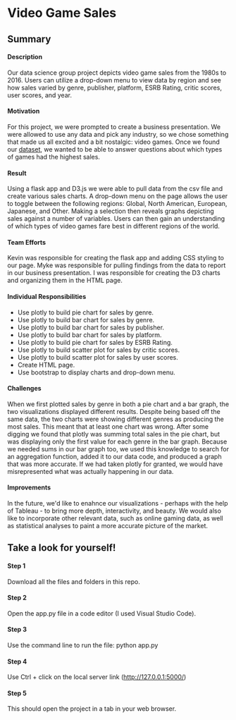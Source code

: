 # Video Game Sales

## Summary

#### Description
Our data science group project depicts video game sales from the 1980s to 2016. Users can utilize a drop-down menu to view data by region and see how sales varied by genre, publisher, platform, ESRB Rating, critic scores, user scores, and year.

#### Motivation
For this project, we were prompted to create a business presentation. We were allowed to use any data and pick any industry, so we chose something that made us all excited and a bit nostalgic: video games. Once we found our [dataset](https://www.kaggle.com/rush4ratio/video-game-sales-with-ratings), we wanted to be able to answer questions about which types of games had the highest sales.

#### Result
Using a flask app and D3.js we were able to pull data from the csv file and create various sales charts. A drop-down menu on the page allows the user to toggle between the following regions: Global, North American, European, Japanese, and Other. Making a selection then reveals graphs depicting sales against a number of variables. Users can then gain an understanding of which types of video games fare best in different regions of the world.

#### Team Efforts
Kevin was responsible for creating the flask app and adding CSS styling to our page. Myke was responsible for pulling findings from the data to report in our business presentation. I was responsible for creating the D3 charts and organizing them in the HTML page. 

#### Individual Responsibilities
* Use plotly to build pie chart for sales by genre.
* Use plotly to build bar chart for sales by genre.
* Use plotly to build bar chart for sales by publisher.
* Use plotly to build bar chart for sales by platform.
* Use plotly to build pie chart for sales by ESRB Rating.
* Use plotly to build scatter plot for sales by critic scores.
* Use plotly to build scatter plot for sales by user scores.
* Create HTML page. 
* Use bootstrap to display charts and drop-down menu.

#### Challenges
When we first plotted sales by genre in both a pie chart and a bar graph, the two visualizations displayed different results. Despite being based off the same data, the two charts were showing different genres as producing the most sales. This meant that at least one chart was wrong. After some digging we found that plotly was summing total sales in the pie chart, but was displaying only the first value for each genre in the bar graph. Because we needed sums in our bar graph too, we used this knowledge to search for an aggregation function, added it to our data code, and produced a graph that was more accurate. If we had taken plotly for granted, we would have misrepresented what was actually happening in our data.

#### Improvements
In the future, we'd like to enahnce our visualizations - perhaps with the help of Tableau - to bring more depth, interactivity, and beauty. We would also like to incorporate other relevant data, such as online gaming data, as well as statistical analyses to paint a more accurate picture of the market.


## Take a look for yourself!

#### Step 1
Download all the files and folders in this repo.

#### Step 2
Open the app.py file in a code editor (I used Visual Studio Code).

#### Step 3
Use the command line to run the file:
python app.py

#### Step 4
Use Ctrl + click on the local server link (http://127.0.0.1:5000/)

#### Step 5
This should open the project in a tab in your web browser.



